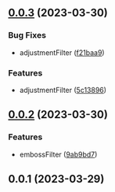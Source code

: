 ## [0.0.3](https://github.com/qq15725/modern-filters/compare/v0.0.2...v0.0.3) (2023-03-30)


### Bug Fixes

* adjustmentFilter ([f21baa9](https://github.com/qq15725/modern-filters/commit/f21baa98f6dec86753ac02f27d436cc2327c6af4))


### Features

* adjustmentFilter ([5c13896](https://github.com/qq15725/modern-filters/commit/5c13896ddbb541dbeb3f1c7e6a5707a785925200))



## [0.0.2](https://github.com/qq15725/modern-filters/compare/v0.0.1...v0.0.2) (2023-03-30)


### Features

* embossFilter ([9ab9bd7](https://github.com/qq15725/modern-filters/commit/9ab9bd774e93a8dd7168f109d936e2a8d3f1b2e4))



## 0.0.1 (2023-03-29)



